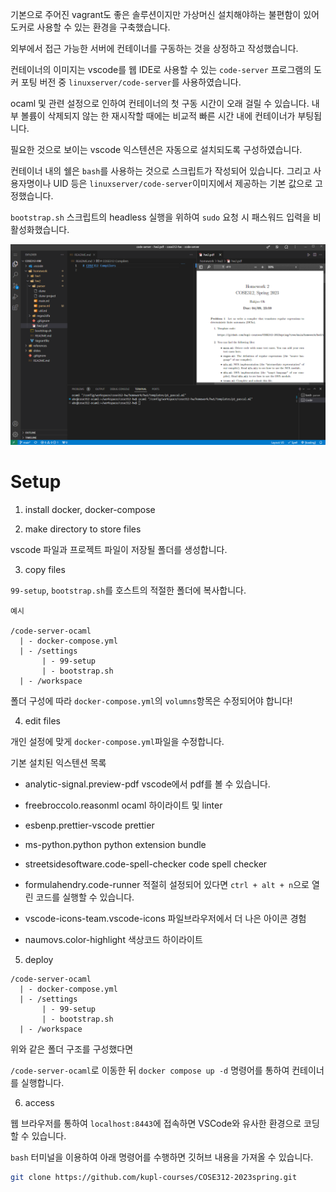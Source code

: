 기본으로 주어진 vagrant도 좋은 솔루션이지만 가상머신 설치해야하는 불편함이 있어 도커로 사용할 수 있는 환경을 구축했습니다.

외부에서 접근 가능한 서버에 컨테이너를 구동하는 것을 상정하고 작성했습니다.

컨테이너의 이미지는 vscode를 웹 IDE로 사용할 수 있는 `code-server` 프로그램의 도커 포팅 버전 중 `linuxserver/code-server`를 사용하였습니다.

ocaml 및 관련 설정으로 인하여 컨테이너의 첫 구동 시간이 오래 걸릴 수 있습니다. 내부 볼륨이 삭제되지 않는 한 재시작할 때에는 비교적 빠른 시간 내에 컨테이너가 부팅됩니다.

필요한 것으로 보이는 vscode 익스텐션은 자동으로 설치되도록 구성하였습니다.

컨테이너 내의 쉘은 `bash`를 사용하는 것으로 스크립트가 작성되어 있습니다. 그리고 사용자명이나 UID 등은 `linuxserver/code-server`이미지에서 제공하는 기본 값으로 고정했습니다. 

`bootstrap.sh` 스크립트의 headless 실행을 위하여 `sudo` 요청 시 패스워드 입력을 비활성화했습니다.

![예제 이미지](./demo.png)

# Setup

1. install docker, docker-compose

2. make directory to store files

vscode 파일과 프로젝트 파일이 저장될 폴더를 생성합니다.



3. copy files

`99-setup`, `bootstrap.sh`를 호스트의 적절한 폴더에 복사합니다.

```
예시

/code-server-ocaml
  | - docker-compose.yml
  | - /settings
       | - 99-setup
       | - bootstrap.sh
  | - /workspace
```

폴더 구성에 따라 `docker-compose.yml`의 `volumns`항목은 수정되어야 합니다!



4. edit files

개인 설정에 맞게 `docker-compose.yml`파일을 수정합니다.

기본 설치된 익스텐션 목록
- analytic-signal.preview-pdf
vscode에서 pdf를 볼 수 있습니다.

- freebroccolo.reasonml
ocaml 하이라이트 및 linter

- esbenp.prettier-vscode
prettier

- ms-python.python
python extension bundle

- streetsidesoftware.code-spell-checker
code spell checker

- formulahendry.code-runner
적절히 설정되어 있다면 `ctrl + alt + n`으로 열린 코드를 실행할 수 있습니다.

- vscode-icons-team.vscode-icons
파일브라우저에서 더 나은 아이콘 경험

- naumovs.color-highlight
색상코드 하이라이트

5. deploy

```
/code-server-ocaml
  | - docker-compose.yml
  | - /settings
       | - 99-setup
       | - bootstrap.sh
  | - /workspace
```

위와 같은 폴더 구조를 구성했다면 

`/code-server-ocaml`로 이동한 뒤 `docker compose up -d` 명령어를 통하여 컨테이너를 실행합니다.


6. access

웹 브라우저를 통하여 `localhost:8443`에 접속하면 VSCode와 유사한 환경으로 코딩할 수 있습니다.

`bash` 터미널을 이용하여 아래 명령어를 수행하면 깃허브 내용을 가져올 수 있습니다.
```bash
git clone https://github.com/kupl-courses/COSE312-2023spring.git
```



